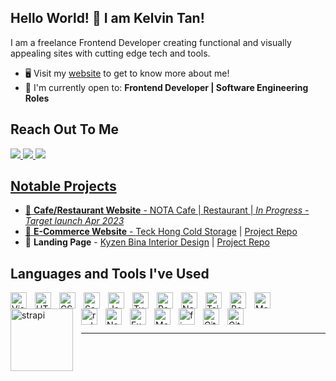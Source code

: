## Hello World! 👋 I am Kelvin Tan! 
I am a freelance Frontend Developer creating functional and visually appealing sites with cutting edge tech and tools.

- :desktop_computer: Visit my <a href="https://kelvint-dev.com" target="_blank">website</a> to get to know more about me!
- 🙌 I'm currently open to: **Frontend Developer | Software Engineering Roles**

## Reach Out To Me
<a href="https://kelvint-dev.com" target="_blank" rel="nofollow" ><img src="https://img.shields.io/badge/website-017e7f?style=for-the-badge&logo=About.me&logoColor=white"/>
<a href="https://www.instagram.com/chunkit95" target="_blank" rel="nofollow" ><img src="https://img.shields.io/badge/Instagram-E1306C?style=for-the-badge&logo=instagram&logoColor=white"/>
<a href="https://www.instagram.com/chunkit95" target="_blank" rel="nofollow"><img src="https://img.shields.io/badge/LinkedIn-0077B5?style=for-the-badge&logo=linkedin&logoColor=white"/>
<br/>


## Notable Projects 
- :waffle:	**Cafe/Restaurant Website** - NOTA Cafe | Restaurant | *In Progress - Target launch Apr 2023* 
- :shopping_cart: **E-Commerce Website** - <a href="https://www.teckhongcoldstorage.com" target="_blank">Teck Hong Cold Storage</a> | <a href="https://github.com/TheKelvinT/Teck-Hong-CS" target="_blank">Project Repo</a>
- :house_with_garden:	**Landing Page** - <a href="https://www.kyzenbina.com.my" target="_blank" >Kyzen Bina Interior Design</a> | <a href="https://github.com/TheKelvinT/kyzen-v2" target="_blank">Project Repo</a>
	

## Languages and Tools I've Used
<img align="left" alt="Visual Studio Code" width="26px" src="https://cdn.jsdelivr.net/gh/devicons/devicon/icons/vscode/vscode-original.svg" style="padding-right:10px;" />
<img align="left" alt="HTML5" width="26px" src="https://cdn.jsdelivr.net/gh/devicons/devicon/icons/html5/html5-original.svg" style="padding-right:10px;" />
<img align="left" alt="CSS3" width="26px" src="https://cdn.jsdelivr.net/gh/devicons/devicon/icons/css3/css3-original.svg" style="padding-right:10px;;" />
<img align="left" alt="Sass" width="26px" src="https://cdn.jsdelivr.net/gh/devicons/devicon/icons/sass/sass-original.svg" style="padding-right:10px;" />
<img align="left" alt="JavaScript" width="26px" src="https://cdn.jsdelivr.net/gh/devicons/devicon/icons/javascript/javascript-original.svg" style="padding-right:10px;" />
<img align="left" alt="Typescript" width="26px" src="https://cdn.jsdelivr.net/gh/devicons/devicon/icons/typescript/typescript-original.svg" style="padding-right:10px;" />
<img align="left" alt="React" width="26px" src="https://cdn.jsdelivr.net/gh/devicons/devicon/icons/react/react-original.svg" style="padding-right:10px;" />
<img align="left" alt="Next" width="26px" src="https://cdn.jsdelivr.net/gh/devicons/devicon/icons/nextjs/nextjs-original.svg" style="padding-right:10px;" />
<img align="left" alt="Tailwind" width="26px" src="https://cdn.jsdelivr.net/gh/devicons/devicon/icons/tailwindcss/tailwindcss-plain.svg" style="padding-right:10px;" />
<img align="left" alt="Bootstrap" width="26px" src="https://cdn.jsdelivr.net/gh/devicons/devicon/icons/bootstrap/bootstrap-plain.svg" style="padding-right:10px;" />
<img align="left" alt="Materialui" width="26px" src="https://cdn.jsdelivr.net/gh/devicons/devicon/icons/materialui/materialui-original.svg" style="padding-right:10px;" />
<img align="left" alt="strapi" width="100px" src="https://cdn.svgporn.com/logos/strapi.svg" style="padding-right:10px;" />
<img align="left" alt="redux" width="26px" src="https://cdn.jsdelivr.net/gh/devicons/devicon/icons/redux/redux-original.svg" style="padding-right:10px;" />
<img align="left" alt="Node.js" width="26px" src="https://cdn.jsdelivr.net/gh/devicons/devicon/icons/nodejs/nodejs-original.svg" style="padding-right:10px;" />
<br />
<img align="left" alt="Express.js" width="26px" src="https://cdn.jsdelivr.net/gh/devicons/devicon/icons/express/express-original.svg" style="padding-right:10px;" />
<img align="left" alt="MongoDB" width="26px" src="https://cdn.jsdelivr.net/gh/devicons/devicon/icons/mongodb/mongodb-original.svg" style="padding-right:10px;" />
<img align="left" alt="figma" width="26px" src="https://cdn.jsdelivr.net/gh/devicons/devicon/icons/figma/figma-original.svg" style="padding-right:10px;" />
<img align="left" alt="Git" width="26px" src="https://cdn.jsdelivr.net/gh/devicons/devicon/icons/git/git-original.svg" style="padding-right:10px;" />
<img align="left" alt="GitHub" width="26px" src="https://user-images.githubusercontent.com/3369400/139448065-39a229ba-4b06-434b-bc67-616e2ed80c8f.png" style="padding-right:10px;" />



<br />
<br />

---



